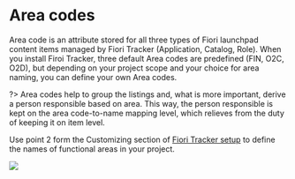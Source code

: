# Area codes

Area code is an attribute stored for all three types of Fiori launchpad content items managed by Fiori Tracker (Application, Catalog, Role). When you install Firoi Tracker, three default Area codes are predefined (FIN, O2C, O2D), but depending on your project scope and your choice for area naming, you can define your own Area codes.

?> Area codes help to group the listings and, what is more important, derive a person responsible based on area. This way, the person responsible is kept on the area code-to-name mapping level, which relieves from the duty of keeping it on item level.

Use point 2 form the Customizing section of [Fiori Tracker setup](/conf/main-part/changing-config.md) to define the names of functional areas in your project.

![](/res/area_codes.png)
